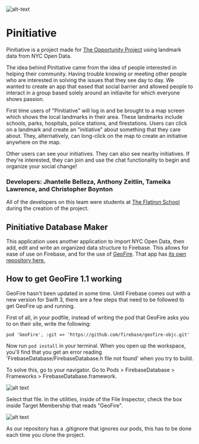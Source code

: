![alt-text](http://i.imgur.com/lJps0lY.png "Pinitiative")

# Pinitiative

Pinitiative is a project made for [The Opportunity Project](http://opportunity.census.gov/) using landmark data from NYC Open Data.

The idea behind Pinitiative came from the idea of people interested in helping their community. Having trouble knowing or meeting other people who are interested in solving the issues that they see day to day. We wanted to create an app that eased that social barrier and allowed people to interact in a group based solely around an initiavite for which everyone shows passion.

First time users of "Pinitiative" will log in and be brought to a map screen which shows the local landmarks in their area. These landmarks include schools, parks, hospitals, police stations, and firestations. Users can click on a landmark and create an "initiative" about something that they care about. They, alternatively, can long-click on the map to create an initiative anywhere on the map.

Other users can see your initiatives. They can also see nearby initiatives. If they're interested, they can join and use the chat functionality to begin and organize your social change!

### Developers: Jhantelle Belleza, Anthony Zeitlin, Tameika Lawrence, and Christopher Boynton

All of the developers on this team were students at [The Flatiron School](https://flatironschool.com/) during the creation of the project.

## Pinitiative Database Maker
This application uses another application to import NYC Open Data, then add, edit and write an organized data structure to Firebase. This allows for ease of use on Firebase, and for the use of [GeoFire](https://github.com/firebase/geofire-objc). That app has [its own repository here.](https://github.com/Chrisb616/PinitiativeDatabaseMaker)

## How to get GeoFire 1.1 working
GeoFire hasn't been updated in some time. Until Firebase comes out with a new version for Swift 3, there are a few steps that need to be followed to get GeoFire up and running.

First of all, in your podfile, instead of writing the pod that GeoFire asks you to on their site, write the following:

`pod 'GeoFire', :git => 'https://github.com/firebase/geofire-objc.git'`

Now run `pod install` in  your terminal. When you open up the workspace, you'll find that you get an error reading 'FirebaseDatabase/FirebaseDatabase.h file not found' when you try to build.

To solve this, go to your navigator. Go to Pods > FirebaseDatabase > Frameworks > FirebaseDatabase.framework. 

![alt text](http://i.imgur.com/ZrVnvc0.png "Find the FirebaseDatabase.framework")

Select that file. In the utilities, inside of the File Inspector, check the box inside Target Membership that reads "GeoFire". 

![alt text](http://i.imgur.com/KkoB6WW.png "Set the GeoFire Framwork to require.")

As our repository has a .gitignore that ignores our pods, this has to be done each time you clone the project.
